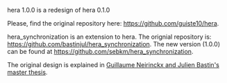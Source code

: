 hera 1.0.0 is a redesign of hera 0.1.0

Please, find the original repository here:
https://github.com/guiste10/hera.

hera_synchronization is an extension to hera. The orignial repository is:
https://github.com/bastinjul/hera_synchronization. The new version (1.0.0) can
be found at https://github.com/sebkm/hera_synchronization.

The original design is explained in [Guillaume Neirinckx and Julien Bastin's master thesis](./master_thesis_Neirinckx_and_Bastin.pdf).
